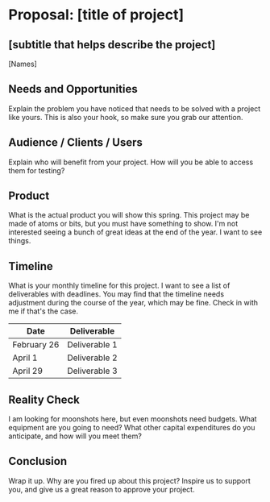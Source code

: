 # Proposal: [title of project]
## [subtitle that helps describe the project]
[Names]

## Needs and Opportunities
Explain the problem you have noticed that needs to be solved with a project
like yours. This is also your hook, so make sure you grab our attention.

## Audience / Clients / Users
Explain who will benefit from your project. How will you be able to access
them for testing?

## Product
What is the actual product you will show this spring. This project may be made
of atoms or bits, but you must have something to show. I'm not interested
seeing a bunch of great ideas at the end of the year. I want to see things.

## Timeline
What is your monthly timeline for this project. I want to see a list of
deliverables with deadlines. You may find that the timeline needs adjustment
during the course of the year, which may be fine. Check in with me if that's
the case. 

| Date          | Deliverable   |
| ------------- | ------------- |
| February 26   | Deliverable 1 |
| April 1       | Deliverable 2 |
| April 29      | Deliverable 3 |

## Reality Check
I am looking for moonshots here, but even moonshots need budgets. What
equipment are you going to need? What other capital expenditures do you
anticipate, and how will you meet them?

## Conclusion
Wrap it up. Why are you fired up about this project? Inspire us to support you,
and give us a great reason to approve your project.